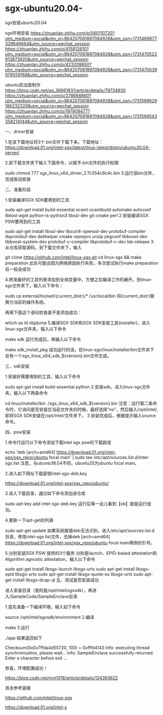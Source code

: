 # sgx-ubuntu20.04-
sgx安装ubuntu20.04


sgx环境安装
https://zhuanlan.zhihu.com/p/560110720?utm_medium=social&utm_oi=864207061897084928&utm_psn=1731469677329649664&utm_source=wechat_session
https://zhuanlan.zhihu.com/p/415812610?utm_medium=social&utm_oi=864207061897084928&utm_psn=1731470522913873920&utm_source=wechat_session
https://zhuanlan.zhihu.com/p/423209850?utm_medium=social&utm_oi=864207061897084928&utm_psn=1731470039079559168&utm_source=wechat_session

ubuntu启动盘制作
https://blog.csdn.net/qq_36661831/article/details/79724930
https://zhuanlan.zhihu.com/p/378668860?utm_medium=social&utm_oi=864207061897084928&utm_psn=1731599629186232320&utm_source=wechat_session
https://zhuanlan.zhihu.com/p/197908477?utm_medium=social&utm_oi=864207061897084928&utm_psn=1731599543358214144&utm_source=wechat_session

一、driver安装

1.在该下载地址将3个.bin文件下载下来，下载地址：https://download.01.org/intel-sgx/latest/linux-latest/distro/ubuntu20.04-server/

2.到下载文件夹下输入下面命令，以赋予.bin文件的执行权限

sudo chmod 777 sgx_linux_x64_driver_2.11.054c9c4c.bin
3.运行该bin文件，完成驱动安装

二、准备阶段

1.安装编译SGX SDK要用到的工具

sudo apt-get install build-essential ocaml ocamlbuild automake autoconf libtool wget python-is-python3 libssl-dev git cmake perl
2.安装编译SGX PSW要用到的工具

sudo apt-get install libssl-dev libcurl4-openssl-dev protobuf-compiler libprotobuf-dev debhelper cmake reprepro unzip pkgconf libboost-dev libboost-system-dev protobuf-c-compiler libprotobuf-c-dev lsb-release
3.从仓库获取源码，到下载文件夹下，输入

git clone https://github.com/intel/linux-sgx.git
cd linux-sgx && make preparation
此处可能会因为网络原因执行失败，多次尝试执行make preparation后一般会成功

4.把准备好的工具列表添加到全局变量中，方便之后编译工作的展开。到linux-sgx文件夹下，输入以下命令：

sudo cp external/toolset/{current_distr}/* /usr/local/bin
将{current_distr}替换为当前的操作系统。

再用下面这个语句检查是不是添加成功：

which as ld objdump
5.编译SGX SDK和SGX SDK安装工具(installer)，进入linux-sgx文件夹，输入以下命令

make sdk
运行完成后，再输入以下命令

make sdk_install_pkg
成功运行的话，在linux-sgx/linux/installer/bin文件夹下会有一个sgx_linux_x64_sdk_${version}.bin文件生成。

三、sdk安装

1.安装好需要用到的工具，输入以下命令

sudo apt-get install build-essential python
2.安装sdk，进入linux-sgx文件夹，输入以下两条命令

cd linux/installer/bin
./sgx_linux_x64_sdk_${version}.bin
注意：运行第二条命令时，它询问是否安装在当前文件夹的时候，最好选择“no”，然后输入/opt/intel/, 即将SGX SDK安装在/opt/intel/文件夹下。
3.安装完成后，根据提示输入source命令。

四、psw安装

1.命令行运行以下命令添加下载Intel sgx psw的下载路径

echo 'deb [arch=amd64] https://download.01.org/intel-sgx/sgx_repo/ubuntu focal main' | sudo tee /etc/apt/sources.list.d/intel-sgx.list
注意，与ubuntu18.04不同，ubuntu20为ubuntu focal main。

2.进入如下网址下载密钥intel-sgx-deb.key

https://download.01.org/intel-sgx/sgx_repo/ubuntu/

3.进入下载目录，通过如下命令添加进仓库

sudo apt-key add intel-sgx-deb.key
运行后等一会儿看到【ok】就是运行成功。

4.更新一下apt-get的列表

sudo apt-get update
如果系统报错deb无法识别，进入/etc/apt/sources.list.d目录，修改intel-sgx.list文件，去掉deb [arch=amd64] https://download.01.org/intel-sgx/sgx_repo/ubuntu focal main两侧的引号。

5.分别安装SGX PSW 提供的3个服务
分别是launch、EPID-based attestation和Algorithm agnostic attestation，输入以下命令

sudo apt-get install libsgx-launch libsgx-urts
sudo apt-get install libsgx-epid libsgx-urts
sudo apt-get install libsgx-quote-ex libsgx-urts
sudo apt-get install libsgx-dcap-ql
五、测试是否安装成功

进入安装目录（我的是/opt/intel/sgxsdk），再进入/SampleCode/SampleEnclave目录

1.首先准备一下编译环境，输入如下命令

source /opt/intel/sgxsdk/environment
2.编译

make
3.运行

./app
结果返回如下

Checksum(0x0x7ffda4d55720, 100) = 0xfffd4143
Info: executing thread synchronization, please wait...
Info: SampleEnclave successfully returned.
Enter a character before exit ...

恭喜，环境配置成功！



https://blog.csdn.net/myt1018/article/details/124393622

其余参考链接

https://github.com/intel/linux-sgx

https://download.01.org/intel-s
